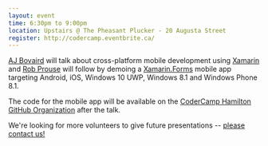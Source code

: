 ```yaml
---
layout: event
time: 6:30pm to 9:00pm
location: Upstairs @ The Pheasant Plucker - 20 Augusta Street
register: http://codercamp.eventbrite.ca/
---
```


[AJ Bovaird](https://twitter.com/ajbovaird) will talk about cross-platform mobile development using
[Xamarin](https://xamarin.com/) and [Rob Prouse](http://www.alteridem.net/) will follow by demoing a
[Xamarin.Forms](https://xamarin.com/forms) mobile app targeting Android, iOS, Windows 10 UWP, 
Windows 8.1 and Windows Phone 8.1. 

The code for the mobile app will be available on the [CoderCamp Hamilton GitHub Organization](https://github.com/codercamp) after the talk.

We're looking for more volunteers to give future presentations -- [please contact us!](mailto:codercamp@gmail.com)
